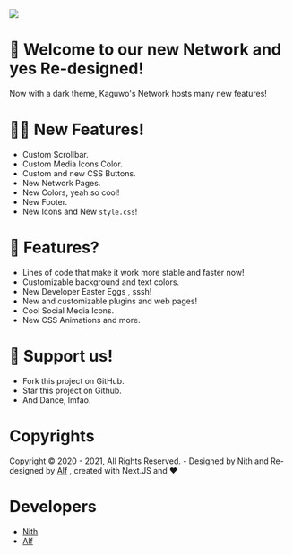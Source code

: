 <img src="https://cdn.discordapp.com/attachments/770554740923695106/984542609068396604/chrome_TJ8g9NLWJb.png" />

# 📝 Welcome to our new Network and yes Re-designed!

Now with a dark theme, Kaguwo's ​​Network hosts many new features!

# 💁‍♂️ New Features!
- Custom Scrollbar.
- Custom Media Icons Color.
- Custom and new CSS Buttons.
- New Network Pages.
- New Colors, yeah so cool!
- New Footer.
- New Icons and New <code>style.css</code>!


# 📩 Features?
- Lines of code that make it work more stable and faster now!
- Customizable background and text colors.
- New Developer Easter Eggs , sssh!
- New and customizable plugins and web pages!
- Cool Social Media Icons.
- New CSS Animations and more.

# 🙏 Support us!
- Fork this project on GitHub.
- Star this project on Github.
- And Dance, lmfao.


# Copyrights

Copyright © 2020 - 2021, All Rights Reserved. - Designed by Nith and Re-designed by <a href="https://github.com/alfredsaveron">Alf</a> , created with Next.JS and ❤️


# Developers

- <a href="https://kaguwo.js.org">Nith</a>
- <a href="https://alfs.ga">Alf</a>
